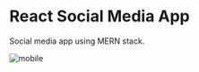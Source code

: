 # React Social Media App

Social media app using MERN stack.

![mobile](https://github.com/David-code-hub/mern-social-media-app/assets/55393687/777a55c8-536c-4344-a53a-ec77c04e071b)


